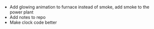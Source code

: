 - Add glowing animation to furnace instead of smoke, add smoke to the power plant
- Add notes to repo
- Make clock code better